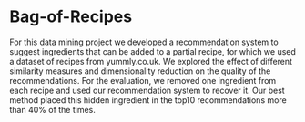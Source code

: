 # Bag-of-Recipes

For this data mining project we developed a recommendation system to suggest ingredients that can be added to a partial recipe, for which we used a dataset of recipes from yummly.co.uk. We explored the effect of different similarity measures and dimensionality reduction on the quality of the recommendations. For the evaluation, we removed one ingredient from each recipe and used our recommendation system to recover it. Our best method placed this hidden ingredient in the top10 recommendations more than 40% of the times.
